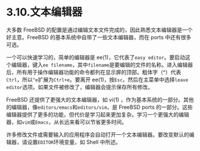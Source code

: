 # 3.10.文本编辑器

大多数 FreeBSD 的配置是通过编辑文本文件完成的，因此熟悉文本编辑器是一个好主意。FreeBSD 的基本系统中自带了一些文本编辑器，而在 ports 中还有很多可选。

一个可以快速学习的，简单的编辑器是 ee(1)，它代表了`easy editor`。要启动这个编辑器，键入`ee filename`，其中`filename`是要编辑的文件的名称。进入编辑器后，所有用于操作编辑器功能的命令都列在显示屏的顶部。粗体字（^）代表`Ctrl`，所以`^e`扩展为`Ctrl+e`。要离开 ee(1)，按`Esc`，然后在主菜单中选择`leave editor`选项。如果文件被修改了，编辑器会提示保存所有修改。

FreeBSD 还提供了更强大的文本编辑器，如 vi(1) ，作为基本系统的一部分。其他的编辑器，像`editors/emacs`和`editors/vim`，是 FreeBSD ports 的一部分。这些编辑器提供了更多的功能，但代价是学习起来更加复杂。学习一个更强大的编辑器，如`vim`或`Emacs`，从长远来看可以节省更多时间。

许多修改文件或需要输入的应用程序会自动打开一个文本编辑器。要改变默认的编辑器，请设置`EDITOR`环境变量，如 Shell 中所述。
